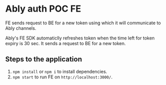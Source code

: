 # Ably auth POC FE

FE sends request to BE for a new token using which it will communicate to Ably channels.

Ably's FE SDK automaticlly refreshes token when the time left for token expiry is 30 sec. It sends a request to BE for a new token.

## Steps to the application

1. `npm install` or `npm i` to install dependencies.
2. `npm start` to run FE on `http://localhost:3000/`.

